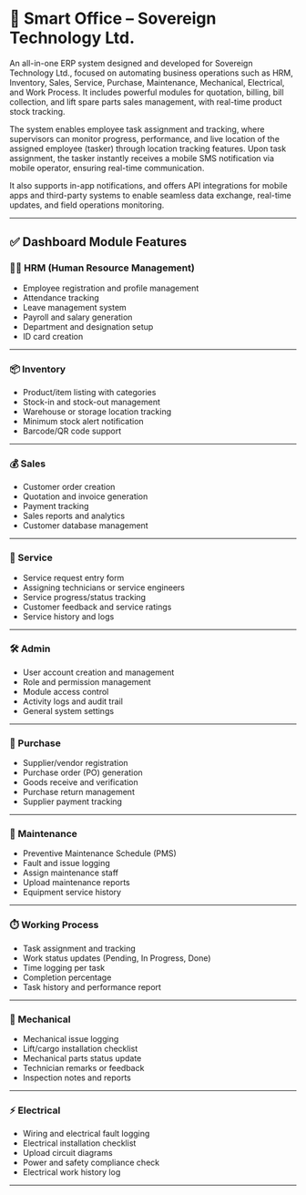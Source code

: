 # 🚀 Smart Office – Sovereign Technology Ltd.

An all-in-one ERP system designed and developed for Sovereign Technology Ltd., focused on automating business operations such as HRM, Inventory, Sales, Service, Purchase, Maintenance, Mechanical, Electrical, and Work Process. It includes powerful modules for quotation, billing, bill collection, and lift spare parts sales management, with real-time product stock tracking.

The system enables employee task assignment and tracking, where supervisors can monitor progress, performance, and live location of the assigned employee (tasker) through location tracking features. Upon task assignment, the tasker instantly receives a mobile SMS notification via mobile operator, ensuring real-time communication.

It also supports in-app notifications, and offers API integrations for mobile apps and third-party systems to enable seamless data exchange, real-time updates, and field operations monitoring.

---

## ✅ Dashboard Module Features

### 🧑‍💼 HRM (Human Resource Management)
- Employee registration and profile management  
- Attendance tracking  
- Leave management system  
- Payroll and salary generation  
- Department and designation setup  
- ID card creation  

---

### 📦 Inventory
- Product/item listing with categories  
- Stock-in and stock-out management  
- Warehouse or storage location tracking  
- Minimum stock alert notification  
- Barcode/QR code support  

---

### 💰 Sales
- Customer order creation  
- Quotation and invoice generation  
- Payment tracking  
- Sales reports and analytics  
- Customer database management  

---

### 🔧 Service
- Service request entry form  
- Assigning technicians or service engineers  
- Service progress/status tracking  
- Customer feedback and service ratings  
- Service history and logs  

---

### 🛠️ Admin
- User account creation and management  
- Role and permission management  
- Module access control  
- Activity logs and audit trail  
- General system settings  

---

### 🛒 Purchase
- Supplier/vendor registration  
- Purchase order (PO) generation  
- Goods receive and verification  
- Purchase return management  
- Supplier payment tracking  

---

### 🧰 Maintenance
- Preventive Maintenance Schedule (PMS)  
- Fault and issue logging  
- Assign maintenance staff  
- Upload maintenance reports  
- Equipment service history  

---

### ⏱️ Working Process
- Task assignment and tracking  
- Work status updates (Pending, In Progress, Done)  
- Time logging per task  
- Completion percentage  
- Task history and performance report  

---

### 🔩 Mechanical
- Mechanical issue logging  
- Lift/cargo installation checklist  
- Mechanical parts status update  
- Technician remarks or feedback  
- Inspection notes and reports  

---

### ⚡ Electrical
- Wiring and electrical fault logging  
- Electrical installation checklist  
- Upload circuit diagrams  
- Power and safety compliance check  
- Electrical work history log  

---
